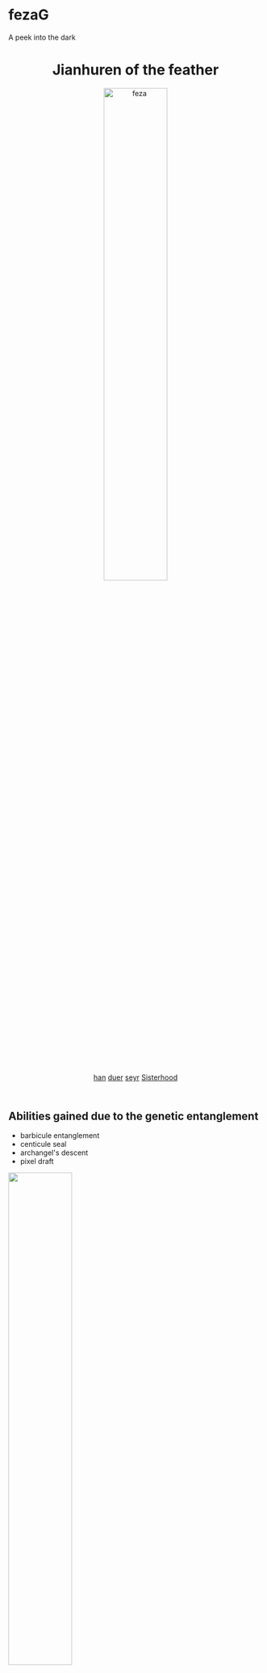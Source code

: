 # fezaG
A peek into the dark
<html lang="en">
<head>
    <title>stemG</title>
    <meta charset="UTF-8">
    <link rel="shortcut icon" type="image/png" href="https://assets.nflxext.com/us/ffe/siteui/common/icons/nficon2016.ico"/>
</head>
<body>
    <header>
        <h1>Jianhuren of the feather</h1>
        <img src="https://www.pixelstalk.net/wp-content/uploads/images1/Anime-Angel-Wings-Desktop-Background-full-HD-2.jpg" width="50%" alt="feza">
    <nav>
        <a href="#favFood">han</a>
        <a href="#achievements">duer</a>
        <a href="#me">seyr</a>
        <a href="https://youtu.be/9pdj4iJD08s" target="_blank">Sisterhood</a>
    </nav>
    </header>
    <section id="favFood">
        <h2>Abilities gained due to the genetic entanglement</h2>
        <ul>
            <li>barbicule entanglement</li>
            <li>centicule seal</li>
            <li>archangel's descent</li>
            <li>pixel draft</li>
        </ul>
        <img src="https://media.giphy.com/media/QCJlIDkOJDEIctfdzz/giphy.gif" width="50%" alt=""dojutsu"/>
    </section>
    <section id="achievements">
        <h2>Achievements</h2>
        <label for="course">vinays capability for housing the rei geiken(100%)</label>
        <progress id="course" max="100" value="100">100%</progress>
        <br>
        <label for="capstone">Progress in the feza gaikan mastering magettiquette(20%)</label>
        <progress id="capstone" max="100" value="20">20%</progress>
        <br>
        <label for="goal">containment outburst of rei geiken(17%)</label>
        <progress id="goal" max="100" value="17">17%</progress>
    </section>
    <section id="me">
        <h2>More About Jianhuren</h2>
        <details>
            <summary>My Purpose</summary>
            <p>The sole purpose of the Jianhuren is to serve the feather and protect the feza gaikan.The stem guards are the only elite squadron of heroes capable of performing the ancient penta seal havoc that can contain the unforeseeable outburst of the feather's rei geiken. FIDELITY TO THE STEM! May the feather forever rest upon the bosom of the sisterhood!</p>
        </details>
    </section>
    <footer>
        <img src="https://www.pixelstalk.net/wp-content/uploads/images1/Anime-Angel-Wings-with-Magic-768x576.jpg" width="35%" alt="crystal winged">
        <img src="https://media.giphy.com/media/9dhgKatYHfEuA/giphy.gif" width="35%" alt="kakkoi"><hr>  
        This page was created by Jianhuren &amp; the sisterhood. To learn more about the feather, visit <a href="https://en.wikipedia.org/wiki/Feather" target="_blank">fezWeb</a>.
    </footer>
</body>    
</html>
